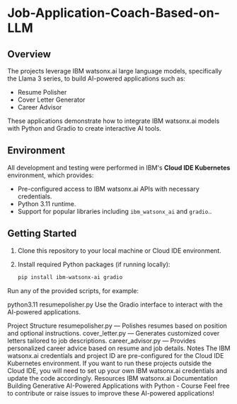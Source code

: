 # Job-Application-Coach-Based-on-LLM

## Overview

The projects leverage IBM watsonx.ai large language models, specifically the Llama 3 series, to build AI-powered applications such as:

- Resume Polisher
- Cover Letter Generator
- Career Advisor

These applications demonstrate how to integrate IBM watsonx.ai models with Python and Gradio to create interactive AI tools.

## Environment

All development and testing were performed in IBM's **Cloud IDE Kubernetes** environment, which provides:

- Pre-configured access to IBM watsonx.ai APIs with necessary credentials.
- Python 3.11 runtime.
- Support for popular libraries including `ibm_watsonx_ai` and `gradio`..

## Getting Started

1. Clone this repository to your local machine or Cloud IDE environment.
2. Install required Python packages (if running locally):

   ```bash
   pip install ibm-watsonx-ai gradio
Run any of the provided scripts, for example:



python3.11 resumepolisher.py
Use the Gradio interface to interact with the AI-powered applications.

Project Structure
resumepolisher.py — Polishes resumes based on position and optional instructions.
cover_letter.py — Generates customized cover letters tailored to job descriptions.
career_advisor.py — Provides personalized career advice based on resume and job details.
Notes
The IBM watsonx.ai credentials and project ID are pre-configured for the Cloud IDE Kubernetes environment.
If you want to run these projects outside the Cloud IDE, you will need to set up your own IBM watsonx.ai credentials and update the code accordingly.
Resources
IBM watsonx.ai Documentation
Building Generative AI-Powered Applications with Python - Course
Feel free to contribute or raise issues to improve these AI-powered applications!
